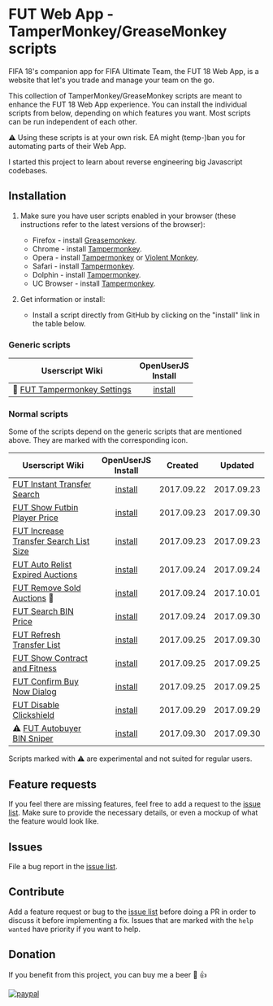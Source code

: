 # FUT Web App - TamperMonkey/GreaseMonkey scripts
FIFA 18's companion app for FIFA Ultimate Team, the FUT 18 Web App, is a website that let's you trade and manage your team on the go.

This collection of TamperMonkey/GreaseMonkey scripts are meant to enhance the FUT 18 Web App experience. You can install the individual scripts from below, depending on which features you want. Most scripts can be run independent of each other.

:warning: Using these scripts is at your own risk. EA might (temp-)ban you for automating parts of their Web App.

I started this project to learn about reverse engineering big Javascript codebases.

## Installation

1. Make sure you have user scripts enabled in your browser (these instructions refer to the latest versions of the browser):

	* Firefox - install [Greasemonkey](https://addons.mozilla.org/en-US/firefox/addon/greasemonkey/).
	* Chrome - install [Tampermonkey](https://tampermonkey.net/?ext=dhdg&browser=chrome).
	* Opera - install [Tampermonkey](https://tampermonkey.net/?ext=dhdg&browser=opera) or [Violent Monkey](https://addons.opera.com/en/extensions/details/violent-monkey/).
	* Safari - install [Tampermonkey](https://tampermonkey.net/?ext=dhdg&browser=safari).
	* Dolphin - install [Tampermonkey](https://tampermonkey.net/?ext=dhdg&browser=dolphin).
	* UC Browser - install [Tampermonkey](https://tampermonkey.net/?ext=dhdg&browser=ucweb).

2. Get information or install:
	* Install a script directly from GitHub by clicking on the "install" link in the table below.

### Generic scripts

| Userscript Wiki                        | OpenUserJS<br>Install |
|----------------------------------------|:---------------------:|
| :hammer: [FUT Tampermonkey Settings][settings-wiki] | [install][settings-install-openuserjs] |
    
### Normal scripts

Some of the scripts depend on the generic scripts that are mentioned above. They are marked with the corresponding icon.

| Userscript Wiki                        | OpenUserJS<br>Install | Created    | Updated    |
|----------------------------------------|:------------------:|:----------:|:----------:|
| [FUT Instant Transfer Search][instant-transfer-search-wiki] | [install][instant-transfer-search-install-openuserjs] | 2017.09.22 | 2017.09.23 |
| [FUT Show Futbin Player Price][show-futbin-player-price-wiki] | [install][show-futbin-player-price-install-openuserjs] | 2017.09.23 | 2017.09.30 |
| [FUT Increase Transfer Search List Size][transfer-search-increase-list-size-wiki] | [install][transfer-search-increase-list-size-install-openuserjs] | 2017.09.23 | 2017.09.23 |
| [FUT Auto Relist Expired Auctions][auto-relist-expired-auctions-wiki] | [install][auto-relist-expired-auctions-install-openuserjs] | 2017.09.24 | 2017.09.24 |
| [FUT Remove Sold Auctions][remove-sold-auctions-wiki] :hammer: | [install][remove-sold-auctions-install-openuserjs] | 2017.09.24 | 2017.10.01 |
| [FUT Search BIN Price][search-bin-price-wiki] | [install][search-bin-price-install-openuserjs] | 2017.09.24 | 2017.09.30 |
| [FUT Refresh Transfer List][refresh-transfer-list-wiki] | [install][refresh-transfer-list-install-openuserjs] | 2017.09.25 | 2017.09.30 |
| [FUT Show Contract and Fitness][show-contract-fitness-wiki] | [install][show-contract-fitness-install-openuserjs] | 2017.09.25 | 2017.09.25 |
| [FUT Confirm Buy Now Dialog][confirm-buynow-dialog-wiki] | [install][confirm-buynow-dialog-install-openuserjs] | 2017.09.25 | 2017.09.25 |
| [FUT Disable Clickshield][disable-clickshield-wiki] | [install][disable-clickshield-install-openuserjs] | 2017.09.29 | 2017.09.29 |
| :warning: [FUT Autobuyer BIN Sniper][autobuyer-wiki] | [install][autobuyer-install-openuserjs] | 2017.09.30 | 2017.09.30 |

Scripts marked with :warning: are experimental and not suited for regular users.

## Feature requests
If you feel there are missing features, feel free to add a request to the [issue list][issue-list]. Make sure to provide the necessary details, or even a mockup of what the feature would look like.

## Issues
File a bug report in the [issue list][issue-list].

## Contribute
Add a feature request or bug to the [issue list][issue-list] before doing a PR in order to discuss it before implementing a fix. Issues that are marked with the `help wanted` have priority if you want to help.

## Donation
If you benefit from this project, you can buy me a beer :beers: :+1:

[![paypal](https://www.paypalobjects.com/en_US/i/btn/btn_donateCC_LG.gif)](https://www.paypal.com/cgi-bin/webscr?cmd=_s-xclick&hosted_button_id=VTXU8XUY8JS94)

[issue-list]: https://github.com/Mardaneus86/futwebapp-tampermonkey/issues

[instant-transfer-search-wiki]: https://github.com/Mardaneus86/futwebapp-tampermonkey/wiki/Instant-Transfer-Search
[instant-transfer-search-install-openuserjs]: https://openuserjs.org/install/Mardaneus86/FUT_Instant_Transfer_Search.user.js

[show-futbin-player-price-wiki]: https://github.com/Mardaneus86/futwebapp-tampermonkey/wiki/Show-Futbin-Player-Price
[show-futbin-player-price-install-openuserjs]: https://openuserjs.org/install/Mardaneus86/FUT_Show_Futbin_player_price.user.js

[transfer-search-increase-list-size-wiki]: https://github.com/Mardaneus86/futwebapp-tampermonkey/wiki/Increase-Transfer-Search-List-Size
[transfer-search-increase-list-size-install-openuserjs]: https://openuserjs.org/install/Mardaneus86/FUT_Increase_Transfer_Search_List_Size.user.js

[auto-relist-expired-auctions-wiki]: https://github.com/Mardaneus86/futwebapp-tampermonkey/wiki/Auto-Relist-Expired-Auctions
[auto-relist-expired-auctions-install-openuserjs]: https://openuserjs.org/install/Mardaneus86/FUT_Auto_Relist_Unsold_Transfers.user.js

[remove-sold-auctions-wiki]: https://github.com/Mardaneus86/futwebapp-tampermonkey/wiki/Remove-Sold-Auctions
[remove-sold-auctions-install-openuserjs]: https://openuserjs.org/install/Mardaneus86/FUT_Auto_Remove_Sold_Auctions.user.js

[search-bin-price-wiki]: https://github.com/Mardaneus86/futwebapp-tampermonkey/wiki/Search-Bin-Price
[search-bin-price-install-openuserjs]: https://openuserjs.org/install/Mardaneus86/FUT_Search_BIN.user.js

[refresh-transfer-list-wiki]: https://github.com/Mardaneus86/futwebapp-tampermonkey/wiki/Refresh-Transfer-List
[refresh-transfer-list-install-openuserjs]: https://openuserjs.org/install/Mardaneus86/FUT_Refresh_Transfer_List.user.js

[show-contract-fitness-wiki]: https://github.com/Mardaneus86/futwebapp-tampermonkey/wiki/Show-Contract-Fitness
[show-contract-fitness-install-openuserjs]: https://openuserjs.org/install/Mardaneus86/FUT_Show_Contracts_and_Fitness.user.js

[confirm-buynow-dialog-wiki]: https://github.com/Mardaneus86/futwebapp-tampermonkey/wiki/Confirm-BuyNow-Dialog
[confirm-buynow-dialog-install-openuserjs]: https://openuserjs.org/install/Mardaneus86/FUT_Confirm_Buy_Now_Dialog.user.js

[settings-wiki]: https://github.com/Mardaneus86/futwebapp-tampermonkey/wiki/Settings
[settings-install-openuserjs]: https://openuserjs.org/install/Mardaneus86/FUT_Settings_Page.user.js

[disable-clickshield-wiki]: https://github.com/Mardaneus86/futwebapp-tampermonkey/wiki/Disable-Clickshield
[disable-clickshield-install-openuserjs]: https://openuserjs.org/install/Mardaneus86/FUT_Disable_Clickshield.user.js

[autobuyer-wiki]: https://github.com/Mardaneus86/futwebapp-tampermonkey/wiki/Autobuyer
[autobuyer-install-openuserjs]: https://openuserjs.org/install/Mardaneus86/FUT_Autobuyer.user.js
